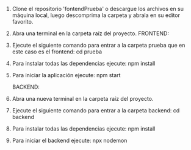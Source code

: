 1. Clone el repositorio 'fontendPrueba' o descargue los archivos en su máquina local, luego descomprima la carpeta y abrala en su editor favorito.
2. Abra una terminal en la carpeta raíz del proyecto.
   FRONTEND:
3. Ejecute el siguiente comando para entrar a la carpeta prueba que en este caso es el frontend: cd prueba
4. Para instalar todas las dependencias ejecute: npm install
5. Para iniciar la aplicación ejecute: npm start

   BACKEND:
6. Abra una nueva terminal en la carpeta raíz del proyecto.
7. Ejecute el siguiente comando para entrar a la carpeta backend: cd backend
8. Para instalar todas las dependencias ejecute: npm install
9. Para iniciar el backend ejecute: npx nodemon
